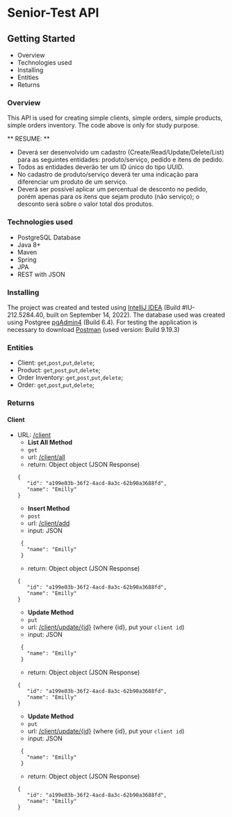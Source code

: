 # Senior-Test API

## Getting Started 

 - Overview
 - Technologies used
 - Installing
 - Entities
 - Returns
 
 ### Overview
 
This API is used for creating simple clients, simple orders, simple products, simple orders inventory.
The code above is only for study purpose.

** RESUME: **

- Deverá ser desenvolvido um cadastro (Create/Read/Update/Delete/List) para as seguintes
entidades: produto/serviço, pedido e itens de pedido.
- Todos as entidades deverão ter um ID único do tipo UUID.
- No cadastro de produto/serviço deverá ter uma indicação para diferenciar um produto de
um serviço.
- Deverá ser possível aplicar um percentual de desconto no pedido, porém apenas para os
itens que sejam produto (não serviço); o desconto será sobre o valor total dos produtos.

 
 ### Technologies used
 
- PostgreSQL Database
- Java 8+
- Maven
- Spring
- JPA
- REST with JSON

### Installing

The project was created and tested using [IntelliJ IDEA](https://www.jetbrains.com/pt-br/idea/) (Build #IU-212.5284.40, built on September 14, 2022).
The database used was created using Postgree [pgAdmin4](https://www.postgresql.org/download/) (Build 6.4).
For testing the application is necessary to download [Postman](https://www.postman.com/) (used version: Build 9.19.3)

### Entities

- Client: `get`,`post`,`put`,`delete`;
- Product: `get`,`post`,`put`,`delete`;
- Order Inventory: `get`,`post`,`put`,`delete`;
- Order: `get`,`post`,`put`,`delete`;


### Returns

#### Client
 - URL: [/client](https://localhost:8080/client)
    - **List All Method**
     - `get`
     - url: [/client/all](https://localhost:8080/client/all)
     - return: Object object (JSON Response)
     ```
     {
        "id": "a199e03b-36f2-4acd-8a3c-62b90a3688fd",
        "name": "Emilly"
    }
     ```
     - **Insert Method**
     - `post`
     - url: [/client/add](https://localhost:8080/client/add)
     - input: JSON
     ```
      {
        "name": "Emilly"
      }
     ```
     - return: Object object (JSON Response)
     ```
     {
        "id": "a199e03b-36f2-4acd-8a3c-62b90a3688fd",
        "name": "Emilly"
     }
     ```
     - **Update Method**
     - `put`
     - url: [/client/update/{id}](https://localhost:8080/client/update/{id}) (where {id}, put your `client id`)
     - input: JSON
     ```
      {
        "name": "Emilly"
      }
     ```
     - return: Object object (JSON Response)
     ```
     {
        "id": "a199e03b-36f2-4acd-8a3c-62b90a3688fd",
        "name": "Emilly"
     }
     ```
      - **Update Method**
     - `put`
     - url: [/client/update/{id}](https://localhost:8080/client/update/{id}) (where {id}, put your `client id`)
     - input: JSON
     ```
      {
        "name": "Emilly"
      }
     ```
     - return: Object object (JSON Response)
     ```
     {
        "id": "a199e03b-36f2-4acd-8a3c-62b90a3688fd",
        "name": "Emilly"
     }
     ```
